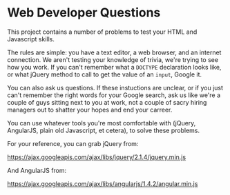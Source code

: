 # Web Developer Questions #

This project contains a number of problems to test your HTML and Javascript skills.

The rules are simple: you have a text editor, a web browser, and an internet 
connection. We aren't testing your knowledge of trivia, we're trying to see how 
you work. If you can't remember what a `DOCTYPE` declaration looks like, or what 
jQuery method to call to get the value of an `input`, Google it.

You can also ask us questions. If these instuctions are unclear, or if you just 
can't remember the right words for your Google search, ask us like we're a 
couple of guys sitting next to you at work, not a couple of sacry hiring 
managers out to shatter your hopes and end your carreer.

You can use whatever tools you're most comfortable with (jQuery, AngularJS, 
plain old Javascript, et cetera), to solve these problems.

For your reference, you can grab jQuery from:

<https://ajax.googleapis.com/ajax/libs/jquery/2.1.4/jquery.min.js>

And AngularJS from:

<https://ajax.googleapis.com/ajax/libs/angularjs/1.4.2/angular.min.js>
